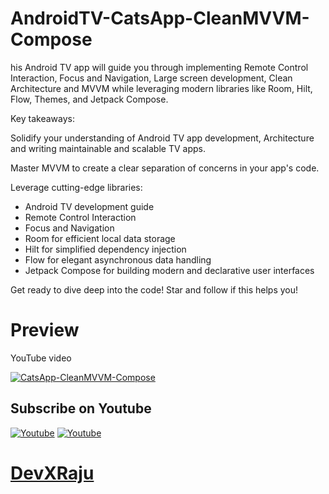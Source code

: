# AndroidTV-CatsApp-CleanMVVM-Compose
his Android TV app will guide you through implementing Remote Control Interaction, Focus and Navigation, Large screen development, Clean Architecture and MVVM while leveraging modern libraries like Room, Hilt, Flow, Themes, and Jetpack Compose.

Key takeaways:

Solidify your understanding of Android TV app development, Architecture and  writing maintainable and scalable TV apps.

Master MVVM to create a clear separation of concerns in your app's code.

Leverage cutting-edge libraries:
- Android TV development guide
- Remote Control Interaction
- Focus and Navigation
- Room for efficient local data storage
- Hilt for simplified dependency injection
- Flow for elegant asynchronous data handling
- Jetpack Compose for building modern and declarative user interfaces


Get ready to dive deep into the code! Star and follow if this helps you!

# Preview
YouTube video

[![CatsApp-CleanMVVM-Compose](https://i.postimg.cc/jqNC0Hqf/Screenshot-2024-08-15-at-7-53-54-PM.png)](https://www.youtube.com/watch?v=8Si4lu59z64)

## Subscribe on Youtube
<a href="https://www.youtube.com/@devxraju?sub_confirmation=1" target="_blank"><img src="https://img.shields.io/badge/Youtube-FF0000?style=for-the-badge&logo=youtube&logoColor=white" alt="Youtube"></a>
<a href="https://www.youtube.com/@devxraju?sub_confirmation=1" target="_blank"><img src="https://img.shields.io/youtube/channel/subscribers/UC_RvrCPBAz1iMbcGqK70nRA?style=for-the-badge&logo=youtube&logoColor=white" alt="Youtube"></a>
# [DevXRaju](https://www.youtube.com/@devxraju?sub_confirmation=1)

